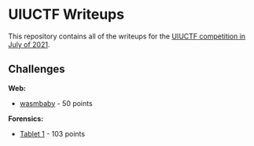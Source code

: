 # UIUCTF Writeups
This repository contains all of the writeups for the [UIUCTF competition in July of 2021](https://ctftime.org/event/1372). 

## Challenges
**Web:**

* [wasmbaby](https://github.com/BYU-CTF-group/writeups-uiuctf/tree/main/wasmbaby) - 50 points

**Forensics:**

* [Tablet 1](https://github.com/BYU-CTF-group/writeups-uiuctf/tree/main/tablet1) - 103 points